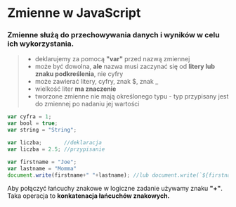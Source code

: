 # Zmienne w JavaScript

### Zmienne służą do przechowywania danych i wyników w celu ich wykorzystania.

> - deklarujemy za pomocą **"var"** przed nazwą zmiennej
> - może być dowolna, **ale** nazwa musi zaczynać się od **litery lub znaku podkreślenia**, nie cyfry
> - może zawierać litery, cyfry, znak $, znak _
> - wielkość liter **ma znaczenie**
> - tworzone zmienne nie mają określonego typu - typ przypisany jest do zmiennej po nadaniu jej wartości

```JavaScript
var cyfra = 1;
var bool = true;
var string = "String";
```

```JavaScript
var liczba;       //deklaracja
var liczba = 2.5; //przypisanie
```
```JavaScript
var firstname = "Joe";
var lastname = "Momma"
document.write(firstname+" "+lastname); //lub document.write(`${firstname} ${lastname}`)
```

Aby połączyć łańcuchy znakowe w logiczne zadanie używamy znaku **"+"**. Taka operacja to **konkatenacja łańcuchów znakowych.**
